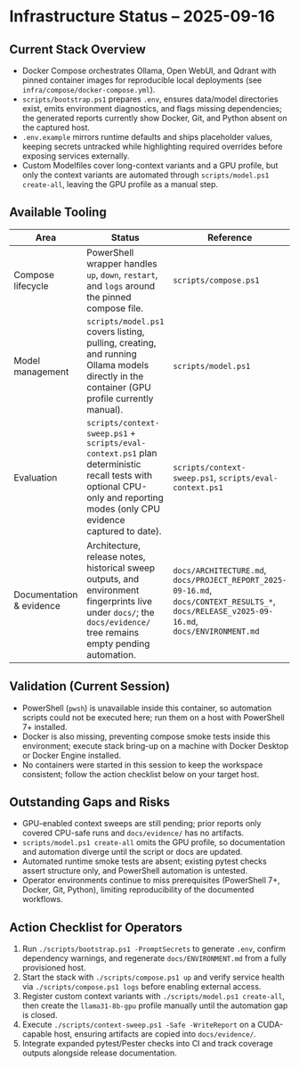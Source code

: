# Infrastructure Status – 2025-09-16

## Current Stack Overview
- Docker Compose orchestrates Ollama, Open WebUI, and Qdrant with pinned container images for reproducible local deployments (see `infra/compose/docker-compose.yml`).
- `scripts/bootstrap.ps1` prepares `.env`, ensures data/model directories exist, emits environment diagnostics, and flags missing dependencies; the generated reports currently show Docker, Git, and Python absent on the captured host.
- `.env.example` mirrors runtime defaults and ships placeholder values, keeping secrets untracked while highlighting required overrides before exposing services externally.
- Custom Modelfiles cover long-context variants and a GPU profile, but only the context variants are automated through `scripts/model.ps1 create-all`, leaving the GPU profile as a manual step.

## Available Tooling
| Area | Status | Reference |
|------|--------|-----------|
| Compose lifecycle | PowerShell wrapper handles `up`, `down`, `restart`, and `logs` around the pinned compose file. | `scripts/compose.ps1` |
| Model management | `scripts/model.ps1` covers listing, pulling, creating, and running Ollama models directly in the container (GPU profile currently manual). | `scripts/model.ps1` |
| Evaluation | `scripts/context-sweep.ps1` + `scripts/eval-context.ps1` plan deterministic recall tests with optional CPU-only and reporting modes (only CPU evidence captured to date). | `scripts/context-sweep.ps1`, `scripts/eval-context.ps1` |
| Documentation & evidence | Architecture, release notes, historical sweep outputs, and environment fingerprints live under `docs/`; the `docs/evidence/` tree remains empty pending automation. | `docs/ARCHITECTURE.md`, `docs/PROJECT_REPORT_2025-09-16.md`, `docs/CONTEXT_RESULTS_*`, `docs/RELEASE_v2025-09-16.md`, `docs/ENVIRONMENT.md` |

## Validation (Current Session)
- PowerShell (`pwsh`) is unavailable inside this container, so automation scripts could not be executed here; run them on a host with PowerShell 7+ installed.
- Docker is also missing, preventing compose smoke tests inside this environment; execute stack bring-up on a machine with Docker Desktop or Docker Engine installed.
- No containers were started in this session to keep the workspace consistent; follow the action checklist below on your target host.

## Outstanding Gaps and Risks
- GPU-enabled context sweeps are still pending; prior reports only covered CPU-safe runs and `docs/evidence/` has no artifacts.
- `scripts/model.ps1 create-all` omits the GPU profile, so documentation and automation diverge until the script or docs are updated.
- Automated runtime smoke tests are absent; existing pytest checks assert structure only, and PowerShell automation is untested.
- Operator environments continue to miss prerequisites (PowerShell 7+, Docker, Git, Python), limiting reproducibility of the documented workflows.

## Action Checklist for Operators
1. Run `./scripts/bootstrap.ps1 -PromptSecrets` to generate `.env`, confirm dependency warnings, and regenerate `docs/ENVIRONMENT.md` from a fully provisioned host.
2. Start the stack with `./scripts/compose.ps1 up` and verify service health via `./scripts/compose.ps1 logs` before enabling external access.
3. Register custom context variants with `./scripts/model.ps1 create-all`, then create the `llama31-8b-gpu` profile manually until the automation gap is closed.
4. Execute `./scripts/context-sweep.ps1 -Safe -WriteReport` on a CUDA-capable host, ensuring artifacts are copied into `docs/evidence/`.
5. Integrate expanded pytest/Pester checks into CI and track coverage outputs alongside release documentation.
